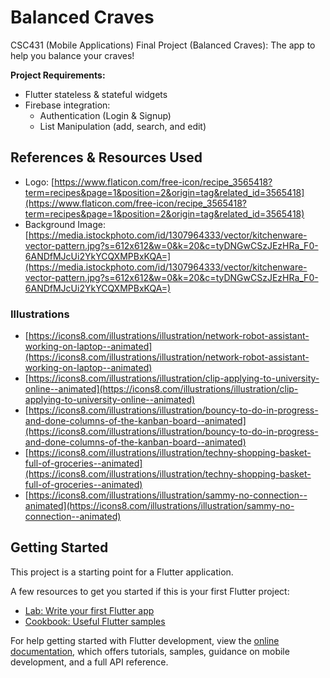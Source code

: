# Balanced Craves

CSC431 (Mobile Applications) Final Project (Balanced Craves): The app to help you balance your craves!

**Project Requirements:**
- Flutter stateless & stateful widgets
- Firebase integration:
	- Authentication (Login & Signup)
	- List Manipulation (add, search, and edit)

## References & Resources Used

- Logo: [https://www.flaticon.com/free-icon/recipe_3565418?term=recipes&page=1&position=2&origin=tag&related_id=3565418](https://www.flaticon.com/free-icon/recipe_3565418?term=recipes&page=1&position=2&origin=tag&related_id=3565418)
- Background Image: [https://media.istockphoto.com/id/1307964333/vector/kitchenware-vector-pattern.jpg?s=612x612&w=0&k=20&c=tyDNGwCSzJEzHRa_F0-6ANDfMJcUi2YkYCQXMPBxKQA=](https://media.istockphoto.com/id/1307964333/vector/kitchenware-vector-pattern.jpg?s=612x612&w=0&k=20&c=tyDNGwCSzJEzHRa_F0-6ANDfMJcUi2YkYCQXMPBxKQA=)

### Illustrations

- [https://icons8.com/illustrations/illustration/network-robot-assistant-working-on-laptop--animated](https://icons8.com/illustrations/illustration/network-robot-assistant-working-on-laptop--animated)
- [https://icons8.com/illustrations/illustration/clip-applying-to-university-online--animated](https://icons8.com/illustrations/illustration/clip-applying-to-university-online--animated)
- [https://icons8.com/illustrations/illustration/bouncy-to-do-in-progress-and-done-columns-of-the-kanban-board--animated](https://icons8.com/illustrations/illustration/bouncy-to-do-in-progress-and-done-columns-of-the-kanban-board--animated)
- [https://icons8.com/illustrations/illustration/techny-shopping-basket-full-of-groceries--animated](https://icons8.com/illustrations/illustration/techny-shopping-basket-full-of-groceries--animated)
- [https://icons8.com/illustrations/illustration/sammy-no-connection--animated](https://icons8.com/illustrations/illustration/sammy-no-connection--animated)

## Getting Started

This project is a starting point for a Flutter application.

A few resources to get you started if this is your first Flutter project:

- [Lab: Write your first Flutter app](https://docs.flutter.dev/get-started/codelab)
- [Cookbook: Useful Flutter samples](https://docs.flutter.dev/cookbook)

For help getting started with Flutter development, view the
[online documentation](https://docs.flutter.dev/), which offers tutorials,
samples, guidance on mobile development, and a full API reference.

